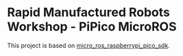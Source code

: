# Rapid Manufactured Robots Workshop - PiPico MicroROS

This project is based on [micro_ros_raspberrypi_pico_sdk](https://github.com/micro-ROS/micro_ros_raspberrypi_pico_sdk.git).
